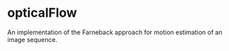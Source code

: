 # opticalFlow
An implementation of the Farneback approach for motion estimation of an image sequence.
